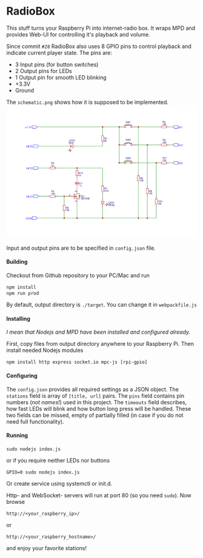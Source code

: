 # RadioBox

This stuff turns your Raspberry Pi into internet-radio box.
It wraps MPD and provides Web-UI for controlling it's playback and volume.

Since commit `#28` RadioBox also uses 8 GPIO pins to control playback and indicate current player state.
The pins are:
* 3 Input pins (for button switches)
* 2 Output pins for LEDs
* 1 Output pin for smooth LED blinking
* +3.3V
* Ground

The `schematic.png` shows how it is supposed to be implemented.
![schematic.png](./schematic.png) 

Input and output pins are to be specified in `config.json` file. 

#### Building 

Checkout from Github repository to your PC/Mac and run
```
npm install
npm run prod
```
By default, output directory is `./target`. You can change it in `webpackfile.js`

#### Installing

*I mean that Nodejs and MPD have been installed and configured already.*

First, copy files from output directory anywhere to your Raspberry Pi. Then install needed Nodejs modules
```
npm install http express socket.io mpc-js [rpi-gpio]
```

#### Configuring

The `config.json` provides all required settings as a JSON object.
The `stations` field is array of `[title, url]` pairs.
The `pins` field contains pin numbers (*not names!*) used in this project.
The `timeouts` field describes, how fast LEDs will blink and how button long press will be handled.
These two fields can be missed, empty of partially filled (in case if you do not need full functionality).

#### Running
```
sudo nodejs index.js
```
or if you require neither LEDs nor buttons
```
GPIO=0 sudo nodejs index.js
```
Or create service using systemctl or init.d.

Http- and WebSocket- servers will run at port 80 (so you need `sudo`).
Now browse 
```
http://<your_raspberry_ip>/
``` 
or 
```
http://<your_raspberry_hostname>/
``` 
and enjoy your favorite stations!